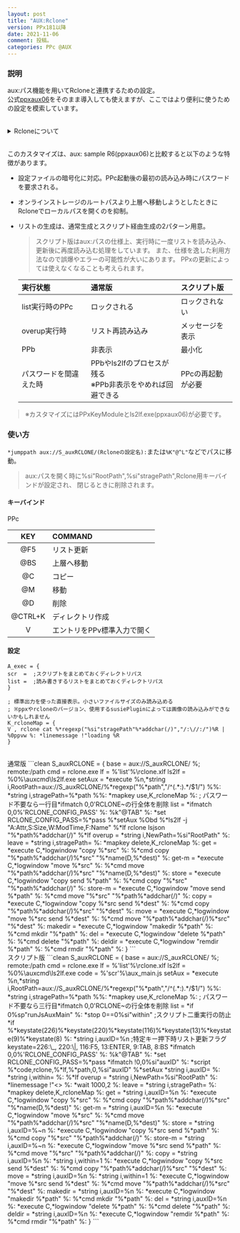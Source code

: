 ```yaml
---
layout: post
title: "AUX:Rclone"
version: PPx181以降
date: 2021-11-06
comment: 投稿。
categories: PPc @AUX
---
```

### 説明
aux:パス機能を用いてRcloneと連携するための設定。<BR>
公式[ppxaux06](http://toro.d.dooo.jp/slppx.html#ppxaux)をそのまま導入しても使えますが、ここではより便利に使うための設定を模索しています。

<BR>
<details><summary>Rcloneについて</summary><div>
  <ul>
    <li>Rcloneはオンラインストレージを操作するためのコマンドラインツールです。<BR>
    有名どころのサービスは概ね対応していて、onedriveもgdriveもdropboxもamazon\_S3も
    専用のアプリケーションは必要とせず、マウントする必要も無く、同様の操作で扱えます。
    </li>
    <li>通常%userprofile%\.config\rcloneに作られる設定ファイルはトークンなどがそのまま書き出されますが、
    パスワードを設定して暗号化することもできます。
    </li>
  </ul>
</div></details>
<BR>

このカスタマイズは、aux: sample R6(ppxaux06)と比較すると以下のような特徴があります。
- 設定ファイルの暗号化に対応。PPc起動後の最初の読み込み時にパスワードを要求される。
- オンラインストレージのルートパスより上層へ移動しようとしたときに
  Rcloneでローカルパスを開くのを抑制。
- リストの生成は、通常生成とスクリプト経由生成の2パターン用意。<BR>
  > スクリプト版はaux:パスの仕様上、実行時に一度リストを読み込み、更新後に再度読み込む処理をしています。
  また、仕様を逸した利用方法なので誤爆やエラーの可能性が大いにあります。
  PPxの更新によっては使えなくなることも考えられます。

  | 実行状態 | 通常版 | スクリプト版 |
  |:-|:-|:-|
  | list実行時のPPc | ロックされる | ロックされない |
  | overup実行時 | リスト再読み込み | メッセージを表示 |
  | PPb | 非表示 | 最小化 |
  | パスワードを間違えた時 | PPbやls2lfのプロセスが残る<BR>※PPb非表示をやめれば回避できる | PPcの再起動が必要 |

> ※カスタマイズにはPPxKeyModuleとls2lf\.exe(ppxaux06)が必要です。


### 使い方
`*jumppath aux://S_auxRCLONE/(Rcloneの設定名):`または`%K"@^L"`などでパスに移動。<BR>
> aux:パスを開く時に%si"RootPath",%si"stragePath",Rclone用キーバインドが設定され、
閉じるときに削除されます。

#### キーバインド
PPc

| KEY | COMMAND |
|:-:|:-|
| @F5 | リスト更新 |
| @BS | 上層へ移動 |
| @C | コピー |
| @M | 移動 |
| @D | 削除 |
| @CTRL+K | ディレクトリ作成 |
| V | エントリをPPv標準入力で開く |

#### 設定

```clean
A_exec = {
scr  =  ;スクリプトをまとめておくディレクトリパス
list =  ;読み書きするリストをまとめておくディレクトリパス
}

; 標準出力を使った直接表示。小さいファイルサイズのみ読み込める
; ※ppxやrcloneのバージョン、使用するsusiePluginによっては画像の読み込みができないかもしれません
K_rcloneMap = {
V , rclone cat %*regexp("%si"stragePath"%*addchar(/)","/:\//:/")%R | %0ppvw %: *linemessage !"loading %R
}
```
<BR>
通常版
```clean
S_auxRCLONE = {
base    = aux://S_auxRCLONE/ %; remote:/path
cmd     = rclone.exe
lf      = %'list'%\rclone.xlf
ls2lf   = %0%\auxcmd\ls2lf.exe
setAux  = *execute %n,*string i,RootPath=aux://S_auxRCLONE/%*regexp("%*path","/^(.*:).*/$1/") %%: *string i,stragePath=%*path %%: *mapkey use,K_rcloneMap %:
; パスワード不要なら一行目*ifmatch 0,0'RCLONE~の行全体を削除
list    = *ifmatch 0,0%'RCLONE_CONFIG_PASS' %: %k"@TAB" %: *set RCLONE_CONFIG_PASS=%*pass
          %*setAux
          %Obd %*ls2lf -j "A:Attr,S:Size,W:ModTime,F:Name" %*lf rclone lsjson "%*path%*addchar(/)"
          %*lf
overup  = *string i,NewPath=%si"RootPath" %:
leave   = *string i,stragePath= %: *mapkey delete,K_rcloneMap %:
get     = *execute C,*logwindow "copy %*src" %: %*cmd copy "%*path%*addchar(/)%*src" "%*name(D,%*dest)" %:
get-m   = *execute C,*logwindow "move %*src" %: %*cmd move "%*path%*addchar(/)%*src" "%*name(D,%*dest)" %:
store   = *execute C,*logwindow "copy send %*path" %: %*cmd copy "%*src" "%*path%*addchar(/)" %:
store-m = *execute C,*logwindow "move send %*path" %: %*cmd move "%*src" "%*path%*addchar(/)" %:
copy    = *execute C,*logwindow "copy %*src send %*dest" %: %*cmd copy "%*path%*addchar(/)%*src" "%*dest" %:
move    = *execute C,*logwindow "move %*src send %*dest" %: %*cmd move "%*path%*addchar(/)%*src" "%*dest" %:
makedir = *execute C,*logwindow "makedir %*path" %: %*cmd mkdir "%*path" %:
del     = *execute C,*logwindow "delete %*path" %: %*cmd delete "%*path" %:
deldir  = *execute C,*logwindow "remdir %*path" %: %*cmd rmdir "%*path" %:
}
```
<BR>
スクリプト版
```clean
S_auxRCLONE = {
base    = aux://S_auxRCLONE/ %; remote:/path
cmd     = rclone.exe
lf      = %'list'%\rclone.xlf
ls2lf   = %0%\auxcmd\ls2lf.exe
code    = %'scr'%\aux_main.js
setAux  = *execute %n,*string i,RootPath=aux://S_auxRCLONE/%*regexp("%*path","/^(.*:).*/$1/") %%: *string i,stragePath=%*path %%: *mapkey use,K_rcloneMap %:
; パスワード不要なら三行目*ifmatch 0,0'RCLONE~の行全体を削除
list    = *if 0%sp"runJsAuxMain" %: *stop 0==0%si"within" ;スクリプト二重実行の防止
          *if %*keystate(226)%*keystate(220)%*keystate(116)%*keystate(13)%*keystate(9)%*keystate(8) %: *string i,auxID=%n ;特定キー押下時リスト更新フラグ keystate=226:\_, 220:\|, 116:F5, 13:ENTER, 9:TAB, 8:BS
          *ifmatch 0,0%'RCLONE_CONFIG_PASS' %: %k"@TAB" %: *set RCLONE_CONFIG_PASS=%*pass
          *ifmatch !0,0%si"auxID" %: *script %*code,rclone,%*lf,%*path,0,%si"auxID"
          %*setAux
          *string i,auxID= %: *string i,within= %: %*lf
overup  = *string i,NewPath=%si"RootPath" %: *linemessage !"<<root>> %: *wait 1000,2 %:
leave   = *string i,stragePath= %: *mapkey delete,K_rcloneMap %:
get     = *string i,auxID=%n %: *execute C,*logwindow "copy %*src" %: %*cmd copy "%*path%*addchar(/)%*src" "%*name(D,%*dest)" %:
get-m   = *string i,auxID=%n %: *execute C,*logwindow "move %*src" %: %*cmd move "%*path%*addchar(/)%*src" "%*name(D,%*dest)" %:
store   = *string i,auxID=%~n %: *execute C,*logwindow "copy %*src send %*path" %: %*cmd copy "%*src" "%*path%*addchar(/)" %:
store-m = *string i,auxID=%~n %: *execute C,*logwindow "move %*src send %*path" %: %*cmd move "%*src" "%*path%*addchar(/)" %:
copy    = *string i,auxID=%n %: *string i,within=1 %: *execute C,*logwindow "copy %*src send %*dest" %: %*cmd copy "%*path%*addchar(/)%*src" "%*dest" %:
move    = *string i,auxID=%n %: *string i,within=1 %: *execute C,*logwindow "move %*src send %*dest" %: %*cmd move "%*path%*addchar(/)%*src" "%*dest" %:
makedir = *string i,auxID=%n %: *execute C,*logwindow "makedir %*path" %: %*cmd mkdir "%*path" %:
del     = *string i,auxID=%n %: *execute C,*logwindow "delete %*path" %: %*cmd delete "%*path" %:
deldir  = *string i,auxID=%n %: *execute C,*logwindow "remdir %*path" %: %*cmd rmdir "%*path" %:
}
```

<BR>
<script src="https://gist.github.com/tar80/9b66e4ec4e17a4551fb35a9d7b08c172.js"></script>
